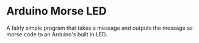 Arduino Morse LED
=================

A fairly simple program that takes a message and outputs the message
as morse code to an Arduino's built in LED.

